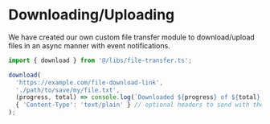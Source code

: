 # Downloading/Uploading

We have created our own custom file transfer module to download/upload files in an async manner with event notifications.

```ts
import { download } from '@/libs/file-transfer.ts';

download(
  'https://example.com/file-download-link',
  './path/to/save/my/file.txt',
  (progress, total) => console.log(`Downloaded ${progress} of ${total} bytes`), // a callback that will be called with the download progress
  { 'Content-Type': 'text/plain' } // optional headers to send with the request
);
```

